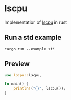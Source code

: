 # lscpu

Implementation of [lscpu](https://www.man7.org/linux/man-pages/man1/lscpu.1.html) in rust

## Run a std example

```
cargo run --example std
```

## Preview

```rust
use lscpu::lscpu;

fn main() {
    println!("{}", lscpu());
}
```